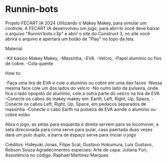 # Runnin-bots
Projeto FECART IA 2024
Utilizando o Makey Makey, para simular um controle, A FECART IA desenvolveu um jogo, para abri-lo você deve baixar o arquivo 
"Runnin'bots.c3p" e abrir o site do Construct 3, no site você 
abrirá o arquivo e apertará um botão de "Play" no topo da tela.

Material: 

-Kit básico Makey Makey, 
-Massinha, 
-EVA. 
-Velcro, 
-Papel alumínio ou fios de cobre. 
-Cola quente

How to: 

-Faça uma tira de EVA e cole o alumínio ou cobre em uma das faces
-Nessa mesma face cole um dos lados do velcro 
-No outro lado da pulseira, onde fica o lado opopsto do alumínio, cole a outra parte do velcro na tira de EVA 
-Conecte os cabos do makey makey em: Earth, Left, Right, Up, Space, 
-Conecte os cabos Left, Right, Up, Space, em pedaços separados de massinha 
-Conecte o cabo Earth na pulseira de EVA aonde o alumínio ou cobre estão 

Abra o jogo, as setas para esquerda e direita servem para se locomover, a seta direcionada para cima serve para pular, 
caso paertada duas vezes dará um pulo duplo, a barra de espaço serve para iniciar o jogo

Créditos: Hideyuki Jonas, Filipe Scal, Gustavo Hokumura, Luís Gustavo, Robson Souza
Agradecimentos especiais: Arte de capa: Juliana Yuri, Assistência no código: Raphael Martinez Marques
